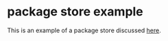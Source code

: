# package store example

This is an example of a package store discussed [here](https://github.com/alexanderGugel/ied/issues/182).
